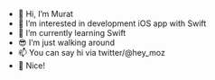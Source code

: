 - 👋 Hi, I’m Murat
- 👀 I’m interested in development iOS app with Swift
- 🌱 I’m currently learning Swift
- 😎 I’m just walking around 
- 📫 You can say hi via twitter/@hey_moz
- 🌻 Nice!
